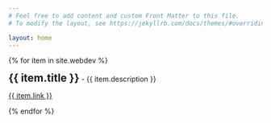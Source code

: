 ```yaml
---
# Feel free to add content and custom Front Matter to this file.
# To modify the layout, see https://jekyllrb.com/docs/themes/#overriding-theme-defaults

layout: home
---
```


{% for item in site.webdev %}
  <h2 style="display:inline">{{ item.title }}</h2><p style="display:inline"> - {{ item.description }}</p>
  <p><a href="{{ item.url }}">{{ item.link }}</a></p>
{% endfor %}
